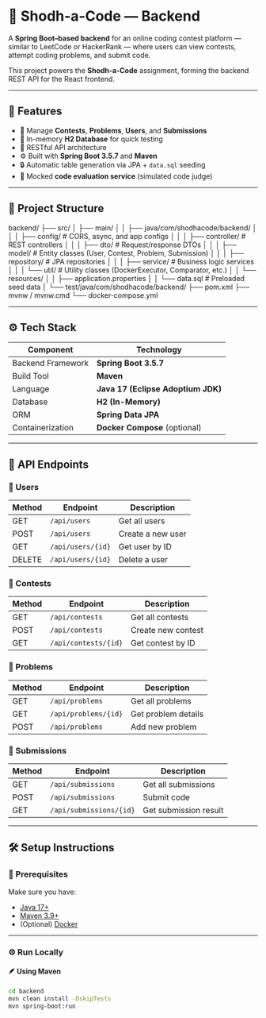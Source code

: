 # 🧠 Shodh-a-Code — Backend

A **Spring Boot–based backend** for an online coding contest platform — similar to LeetCode or HackerRank — where users can view contests, attempt coding problems, and submit code.  

This project powers the **Shodh-a-Code** assignment, forming the backend REST API for the React frontend.

---

## 🚀 Features

- 🏁 Manage **Contests**, **Problems**, **Users**, and **Submissions**
- 💾 In-memory **H2 Database** for quick testing
- 🔗 RESTful API architecture
- ⚙️ Built with **Spring Boot 3.5.7** and **Maven**
- 🔒 Automatic table generation via JPA + `data.sql` seeding
- 🧩 Mocked **code evaluation service** (simulated code judge)

---

## 🧱 Project Structure

backend/
├── src/
│ ├── main/
│ │ ├── java/com/shodhacode/backend/
│ │ │ ├── config/ # CORS, async, and app configs
│ │ │ ├── controller/ # REST controllers
│ │ │ ├── dto/ # Request/response DTOs
│ │ │ ├── model/ # Entity classes (User, Contest, Problem, Submission)
│ │ │ ├── repository/ # JPA repositories
│ │ │ ├── service/ # Business logic services
│ │ │ └── util/ # Utility classes (DockerExecutor, Comparator, etc.)
│ │ └── resources/
│ │ ├── application.properties
│ │ └── data.sql # Preloaded seed data
│ └── test/java/com/shodhacode/backend/
├── pom.xml
├── mvnw / mvnw.cmd
└── docker-compose.yml


---

## ⚙️ Tech Stack

| Component | Technology |
|------------|-------------|
| Backend Framework | **Spring Boot 3.5.7** |
| Build Tool | **Maven** |
| Language | **Java 17 (Eclipse Adoptium JDK)** |
| Database | **H2 (In-Memory)** |
| ORM | **Spring Data JPA** |
| Containerization | **Docker Compose** (optional) |

---

## 🧩 API Endpoints

### 👤 Users
| Method | Endpoint | Description |
|---------|-----------|-------------|
| GET | `/api/users` | Get all users |
| POST | `/api/users` | Create a new user |
| GET | `/api/users/{id}` | Get user by ID |
| DELETE | `/api/users/{id}` | Delete a user |

### 🏁 Contests
| Method | Endpoint | Description |
|---------|-----------|-------------|
| GET | `/api/contests` | Get all contests |
| POST | `/api/contests` | Create new contest |
| GET | `/api/contests/{id}` | Get contest by ID |

### 🧮 Problems
| Method | Endpoint | Description |
|---------|-----------|-------------|
| GET | `/api/problems` | Get all problems |
| GET | `/api/problems/{id}` | Get problem details |
| POST | `/api/problems` | Add new problem |

### 🧾 Submissions
| Method | Endpoint | Description |
|---------|-----------|-------------|
| GET | `/api/submissions` | Get all submissions |
| POST | `/api/submissions` | Submit code |
| GET | `/api/submissions/{id}` | Get submission result |

---

## 🛠️ Setup Instructions

### 🧩 Prerequisites
Make sure you have:
- [Java 17+](https://adoptium.net)
- [Maven 3.9+](https://maven.apache.org)
- (Optional) [Docker](https://www.docker.com/)

---

### ⚙️ Run Locally

#### 🪶 Using Maven
```bash
cd backend
mvn clean install -DskipTests
mvn spring-boot:run
